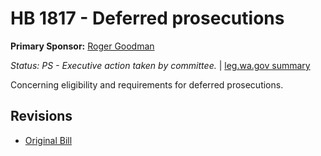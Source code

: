 # HB 1817 - Deferred prosecutions
**Primary Sponsor:** [Roger Goodman](/person/leg/roger.goodman.md)

*Status: PS - Executive action taken by committee.* | [leg.wa.gov summary](https://app.leg.wa.gov/billsummary?BillNumber=1817&Year=2021)

Concerning eligibility and requirements for deferred prosecutions.

## Revisions
* [Original Bill](1/)